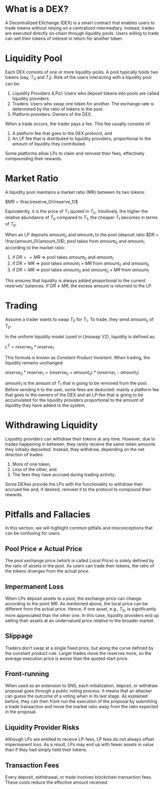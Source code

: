 # What is a DEX?

A Decentralized EXchange (DEX) is a smart contract that enables users to trade tokens without relying on a centralized intermediary. Instead, trades are executed directly on-chain through liquidity pools.
Users willing to trade can sell their tokens of interest in return for another token.

# Liquidity Pool

Each DEX consists of one or more liquidity pools. A pool typically holds two tokens (say, $T_0$ and $T_1$). 
Role of the users interacting with a liquidity pool can be:

1. Liquidity Providers (LPs): Users who deposit tokens into pools are called liquidity providers.
2. Traders: Users who swap one token for another. The exchange rate is determined by the ratio of tokens in the pool.
3. Platform providers: Owners of the DEX.


When a trade occurs, the trader pays a fee. This fee usually consists of:
1. A platform fee that goes to the DEX protocol, and
2. An LP fee that is distributed to liquidity providers, proportional to the amount of liquidity they contributed.

Some platforms allow LPs to claim and reinvest their fees, effectively compounding their rewards.

# Market Ratio

A liquidity pool maintains a market ratio (MR) between its two tokens:

$MR = \frac{reserve_0}{reserve_1}$

Equivalently, it is the price of $T_1$ quoted in $T_0$. Intuitively, the higher the relative abundance of $T_0$ compared to $T_1$, the cheaper $T_1$ becomes in terms of $T_0$.

When an LP deposits $amount_0$ and $amount_1$ to the pool (deposit ratio $DR = \frac{amount_0}{amount_1}$), pool takes from $amount_0$ and $amount_1$ according to the market ratio:

1. if $DR == MR$ => pool takes $amount_0$ and $amount_1$
2. if $DR >  MR$ => pool takes $amount_1 \times MR$ from $amount_0$ and $amount_0$
3. if $DR <  MR$ => pool takes $amount_0$ and $amount_0 \times MR$ from $amount_1$

This ensures that liquidity is always added proportional to the current reserves' balances.
If $DR \ne MR$, the excess amount is returned to the LP.

# Trading

Assume a trader wants to swap $T_0$ for $T_1$. To trade, they send $amount_0$ of $T_0$.

In the uniform liquidity model (used in Uniswap V2), liquidity is defined as:

$L^2 = reserve_0 * reserve_1$

This formula is known as *Constant Product Invariant*. When trading, the liquidity remains unchanged:

$reserve_0 * reserve_1 = (reserve_0 + amount_0) * (reserve_1 - amount_1)$

$amount_1$ is the amount of $T_1$ that is going to be removed from the pool. Before sending
it to the user, some fees are deducted: mainly a platform fee that goes to the owners of the
DEX and an LP-fee that is going to be accumulated for the liquidity providers proportional to the 
amount of liquidity they have added to the system.

# Withdrawing Liquidity

Liquidity providers can withdraw their tokens at any time. However, due to trades happening in between, they rarely receive the same token amounts they initially deposited. Instead, they withdraw, depending on the net direction of trades:

1. More of one token,
2. Less of the other, and
3. The fees they have accrued during trading activity.

Some DEXes provide the LPs with the functionality to withdraw their accrued fee and, if desired, reinvest it to
the protocol to compound their rewards.

# Pitfalls and Fallacies

In this section, we will highlight common pitfalls and misconceptions that can be confusing for users.

## Pool Price $\ne$ Actual Price

The pool exchange price (which is called *Local Price*) is solely defined by the ratio of assets in the pool. As users can trade their tokens, the ratio of the tokens diverges from the actual price.

## Impermanent Loss

When LPs deposit assets to a pool, the exchange price can change according to the point $MR$. As mentioned above, the local price can be different from the actual price. Hence, if one asset, e.g., $T_0$, is significantly more appreciated than the other one. In this case, liquidity providers end up selling their assets at an undervalued price relative to the broader market. 

## Slippage

Traders don’t swap at a single fixed price, but along the curve defined by the constant product rule. Larger trades move the reserves more, so the average execution price is worse than the quoted start price.

## Front-running

When used as an extension to SNS, each initialization, deposit, or withdraw proposal goes through a public voting process. It means that an attacker can guess the outcome of a voting when in its last stage. As explained before, they can then front-run the execution of the proposal by submitting a trade transaction and move the market ratio away from the ratio expected in the proposal.

## Liquidity Provider Risks

Although LPs are entitled to receive LP-fees, LP fees do not always offset impermanent loss. As a result, LPs may end up with fewer assets in value than if they had simply held their tokens.

## Transaction Fees

Every deposit, withdrawal, or trade involves blockchain transaction fees. These costs reduce the effective amount received.